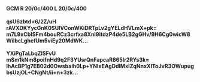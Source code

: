 #### GCM R 20/0c/400 L 20/0c/400
**qsU6zbtd+6/2Z/uH**<br/>**rAVXDKYycGnK0SUlVConWKiDRTpLv2gYELdHVLmX+pk=**<br/>**m7L9xCbISFm4bouRCz3crfxa8XnI9itdzP4de5LB2gGHv/9H6Cg0wicW8WiIbcLghcfUm5viEy20MdWK...**<br/><br/>
**YXiPgTaLbqZlSFvU**<br/>**mSm1kNm8poifnHd9q2F3YUsrQnFapcaR865Ir2RYs3k=**<br/>**lhAcBP1g7EB02d0Owsbaih0Lp+YNIxEAgDdlMxIZqNnxXIToJvR3OWupugbsUzjOL+CNgNt/ii+n+3zk...**